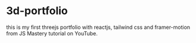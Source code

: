 # 3d-portfolio
this is my first threejs portfolio with reactjs, tailwind css and framer-motion from JS Mastery tutorial on YouTube.
